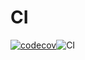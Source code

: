# CI

[![codecov](https://codecov.io/gh/moorekwon/ci/branch/master/graph/badge.svg)](https://codecov.io/gh/moorekwon/ci)![CI](https://github.com/moorekwon/ci/workflows/CI/badge.svg)